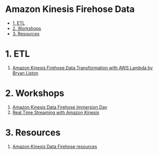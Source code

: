 <h1>Amazon Kinesis Firehose Data</h1>

<!-- TOC -->

- [1. ETL](#1-etl)
- [2. Workshops](#2-workshops)
- [3. Resources](#3-resources)

<!-- /TOC -->

# 1. ETL

1. [Amazon Kinesis Firehose Data Transformation with AWS Lambda by Bryan Liston](https://aws.amazon.com/blogs/compute/amazon-kinesis-firehose-data-transformation-with-aws-lambda/)

# 2. Workshops

1. [Amazon Kinesis Data Firehose Immersion Day](https://catalog.us-east-1.prod.workshops.aws/workshops/32e6bc9a-5c03-416d-be7c-4d29f40e55c4/en-US)
2. [Real Time Streaming with Amazon Kinesis](https://catalog.workshops.aws/real-time-streaming-with-kinesis/en-US)


# 3. Resources

1. [Amazon Kinesis Data Firehose resources](https://aws.amazon.com/kinesis/data-firehose/resources/)